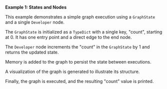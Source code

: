 **Example 1: States and Nodes**

This example demonstrates a simple graph execution using a `GraphState` and a single `Developer` node.

The `GraphState` is initialized as a `TypeDict` with a single key, "count", starting at 0. It has one entry point and a direct edge to the end node.

The `Developer` node increments the "count" in the `GraphState` by 1 and returns the updated state.

Memory is added to the graph to persist the state between executions.

A visualization of the graph is generated to illustrate its structure.



Finally, the graph is executed, and the resulting "count" value is printed.
